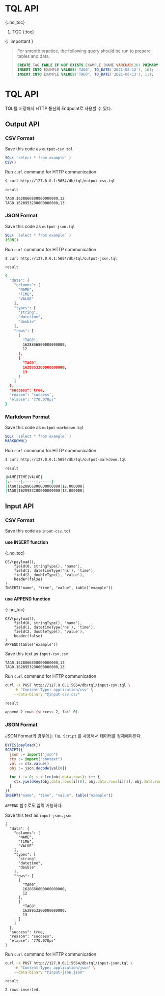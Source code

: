<!-- TODO ---
layout: default
grand_parent: Tutorials
parent: TQL
title: TQL API
nav_order: 01
permalink: /docs/tutorials/tql/tql-api
--- -->

# TQL API
{:.no_toc}

1. TOC
{:toc}

{: .important }
> For smooth practice, the following query should be run to prepare tables and data.
> ```sql
> CREATE TAG TABLE IF NOT EXISTS EXAMPLE (NAME VARCHAR(20) PRIMARY KEY, TIME DATETIME BASETIME, VALUE DOUBLE SUMMARIZED);
> INSERT INTO EXAMPLE VALUES('TAG0', TO_DATE('2021-08-12'), 10);
> INSERT INTO EXAMPLE VALUES('TAG0', TO_DATE('2021-08-13'), 11);
> ```
>


# TQL API
TQL를 저장해서 HTTP 통신의 Endpoint로 사용할 수 있다.

## Output API

### CSV Format

Save this code as `output-csv.tql`

```js
SQL( `select * from example` )
CSV()
```

Run `curl` command for HTTP communication

```sh
$ curl http://127.0.0.1:5654/db/tql/output-csv.tql
```

`result`

```sh
TAG0,1628866800000000000,12
TAG0,1628953200000000000,13
```

### JSON Format

Save this code as `output-json.tql`

```js
SQL( `select * from example` )
JSON()
```

Run `curl` command for HTTP communication

```sh
$ curl http://127.0.0.1:5654/db/tql/output-json.tql
```

`result`

```sh
{
  "data": {
    "columns": [
      "NAME",
      "TIME",
      "VALUE"
    ],
    "types": [
      "string",
      "datetime",
      "double"
    ],
    "rows": [
      [
        "TAG0",
        1628866800000000000,
        12
      ],
      [
        "TAG0",
        1628953200000000000,
        13
      ]
    ]
  },
  "success": true,
  "reason": "success",
  "elapse": "770.078µs"
}
```

### Markdown Format

Save this code as `output-markdown.tql`

```js
SQL( `select * from example` )
MARKDOWN()
```

Run `curl` command for HTTP communication

```sh
$ curl http://127.0.0.1:5654/db/tql/output-markdown.tql
```

`result`

```sh
|NAME|TIME|VALUE|
|:-----|:-----|:-----|
|TAG0|1628866800000000000|12.000000|
|TAG0|1628953200000000000|13.000000|
```

## Input API

### CSV Format

Save this code as `input-csv.tql`

#### use INSERT function
{:.no_toc}

```
CSV(payload(), 
    field(0, stringType(), 'name'),
    field(1, datetimeType('ns'), 'time'),
    field(2, doubleType(), 'value'),
    header(false)
)
INSERT("name", "time", "value", table("example"))
```

#### use APPEND function
{:.no_toc}

```
CSV(payload(), 
    field(0, stringType(), 'name'),
    field(1, datetimeType('ns'), 'time'),
    field(2, doubleType(), 'value'),
    header(false)
)
APPEND(table('example'))
```

Save this text as `input-csv.csv`

```
TAG0,1628866800000000000,12
TAG0,1628953200000000000,13
```

Run `curl` command for HTTP communication

```sh
curl -X POST http://127.0.0.1:5654/db/tql/input-csv.tql \
    -H "Content-Type: application/csv" \
    --data-binary "@input-csv.csv"
```

`result`

```sh
append 2 rows (success 2, fail 0).
```

### JSON Format

JSON Format의 경우에는 `TQL Script` 를 사용해서 데이터를 정제해야한다.

```js
BYTES(payload())
SCRIPT({
  json := import("json")
  ctx := import("context")
  val := ctx.value()
  obj := json.decode(val[0])

  for i := 0; i < len(obj.data.rows); i++ {
    ctx.yieldKey(obj.data.rows[i][0], obj.data.rows[i][1], obj.data.rows[i][2])
  }
})
INSERT("name", "time", "value", table("example"))
```

`APPEND` 함수로도 입력 가능하다.

Save this text as `input-json.json`

```
{
  "data": {
    "columns": [
      "NAME",
      "TIME",
      "VALUE"
    ],
    "types": [
      "string",
      "datetime",
      "double"
    ],
    "rows": [
      [
        "TAG0",
        1628866800000000000,
        12
      ],
      [
        "TAG0",
        1628953200000000000,
        13
      ]
    ]
  },
  "success": true,
  "reason": "success",
  "elapse": "770.078µs"
}
```

Run `curl` command for HTTP communication

```sh
curl -X POST http://127.0.0.1:5654/db/tql/input-json.tql \
    -H "Content-Type: application/json" \
    --data-binary "@input-json.json"
```

`result`

```sh
2 rows inserted.
```
